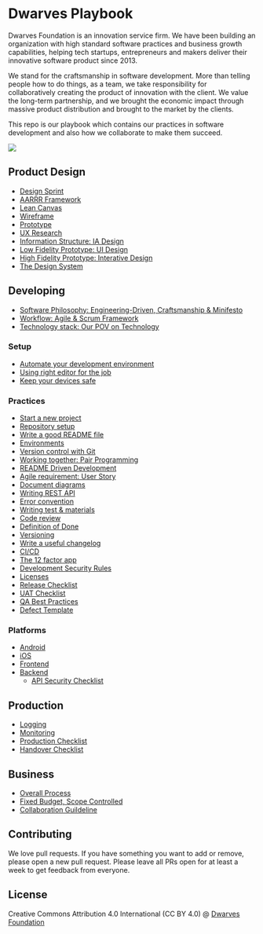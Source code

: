 # Dwarves Playbook

Dwarves Foundation is an innovation service firm. We have been building an organization with high standard software practices and business growth capabilities, helping tech startups, entrepreneurs and makers deliver their innovative software product since 2013.

We stand for the craftsmanship in software development. More than telling people how to do things, as a team, we take responsibility for collaboratively creating the product of innovation with the client. We value the long-term partnership, and we brought the economic impact through massive product distribution and brought to the market by the clients.

This repo is our playbook which contains our practices in software development and also how we collaborate to make them succeed.

![](/engineering/img/team-images.png)

## Product Design

<Design Workshop>

- [Design Sprint](/design/design-sprint.md)
- [AARRR Framework](/design/AARRR.md)
- [Lean Canvas](/design/lean-canvas.md)
- [Wireframe](/design/wireframe.md)
- [Prototype](/design/prototype.md)
- [UX Research](/design/UX-research.md)
- [Information Structure: IA Design](/design/IA.md)
- [Low Fidelity Prototype: UI Design](/design/UI.md)
- [High Fidelity Prototype: Interative Design](/design/IX.md)
- [The Design System](/design/design-system.md)

## Developing

- [Software Philosophy: Engineering-Driven, Craftsmanship & Minifesto](/engineering/README.md)
- [Workflow: Agile & Scrum Framework](/engineering/workflow.md)
- [Technology stack: Our POV on Technology](/engineering/stack.md)

### Setup

- [Automate your development environment](/engineering/setup-laptop.md)
- [Using right editor for the job](/engineering/editor.md)
- [Keep your devices safe](/engineering/basic-security.md)

### Practices

- [Start a new project](/engineering/setup-project.md)
- [Repository setup](/engineering/setup-repository.md)
- [Write a good README file](/engineering/readme-how.md)
- [Environments](/engineering/environment.md)
- [Version control with Git](/engineering/git.md)
- [Working together: Pair Programming](/engineering/working-together.md)
- [README Driven Development](/engineering/rdd.md)
- [Agile requirement: User Story](/engineering/user-story.md)
- [Document diagrams](/engineering/diagram.md)
- [Writing REST API](/engineering/restful.md)
- [Error convention](/engineering/error.md)
- [Writing test & materials](/engineering/qa/testing.md)
- [Code review](/engineering/code-review.md)
- [Definition of Done](/engineering/definition-of-done.md)
- [Versioning](/engineering/versioning.md)
- [Write a useful changelog](/engineering/changelog.md)
- [CI/CD](/engineering/ci-cd.md)
- [The 12 factor app](/engineering/12-factor-app.md)
- [Development Security Rules](/engineering/security/dev-security.md)
- [Licenses](/engineering/license.md)
- [Release Checklist](/engineering/release.md)
- [UAT Checklist](/engineering/qa/UAT.md)
- [QA Best Practices](/engineering/qa/QA-best-practices.md)
- [Defect Template](/engineering/qa/defect-template.md)

### Platforms

- [Android](/engineering/android.md)
- [iOS](/engineering/ios.md)
- [Frontend](/engineering/frontend/tech-ecosystem.md)
- [Backend](/engineering/backend.md)
  - [API Security Checklist](/engineering/security/api-security.md)

## Production

- [Logging](/engineering/log.md)
- [Monitoring](/engineering/monitoring.md)
- [Production Checklist](/engineering/production.md)
- [Handover Checklist](/engineering/handover.md)

## Business

- [Overall Process](/business/README.md)
- [Fixed Budget, Scope Controlled](/business/fbsc.md)
- [Collaboration Guildeline](/collaboration-guideline.md)

## Contributing

We love pull requests. If you have something you want to add or remove, please open a new pull request. Please leave all PRs open for at least a week to get feedback from everyone.

## License

Creative Commons Attribution 4.0 International (CC BY 4.0)
@ [Dwarves Foundation](https://d.foundation)
